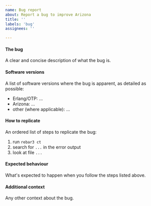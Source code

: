 ```yaml
---
name: Bug report
about: Report a bug to improve Arizona
title: ''
labels: 'bug'
assignees: ''

---
```


#### The bug

A clear and concise description of what the bug is.

#### Software versions

A list of software versions where the bug is apparent, as detailed as possible:

* Erlang/OTP: ...
* Arizona: ...
* other (where applicable): ...

#### How to replicate

An ordered list of steps to replicate the bug:

1. run `rebar3 ct`
2. search for `...` in the error output
3. look at file `...`

#### Expected behaviour

What's expected to happen when you follow the steps listed above.

#### Additional context

Any other context about the bug.
